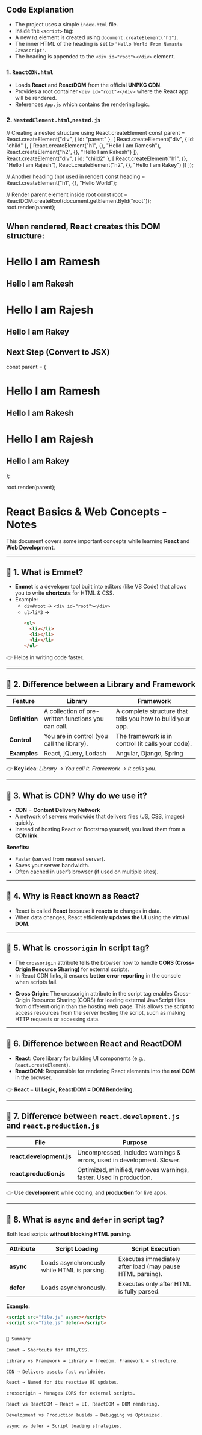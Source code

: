 ## Code Explanation

- The project uses a simple `index.html` file.
- Inside the `<script>` tag:
- A new `h1` element is created using `document.createElement("h1")`.
- The inner HTML of the heading is set to `"Hello World From Namaste Javascript"`.
- The heading is appended to the `<div id="root"></div>` element.

### 1. `ReactCDN.html`
- Loads **React** and **ReactDOM** from the official **UNPKG CDN**.
- Provides a root container `<div id="root"></div>` where the React app will be rendered.
- References `App.js` which contains the rendering logic.

### 2. `NestedElement.html`,`nested.js`

// Creating a nested structure using React.createElement
const parent = React.createElement("div", { id: "parent" }, [
  React.createElement("div", { id: "child" }, [
    React.createElement("h1", {}, "Hello I am Ramesh"),
    React.createElement("h2", {}, "Hello I am Rakesh")
  ]),
  React.createElement("div", { id: "child2" }, [
    React.createElement("h1", {}, "Hello I am Rajesh"),
    React.createElement("h2", {}, "Hello I am Rakey")
  ])
]);

// Another heading (not used in render)
const heading = React.createElement("h1", {}, "Hello World");

// Render parent element inside root
const root = ReactDOM.createRoot(document.getElementById("root"));
root.render(parent);

## When rendered, React creates this DOM structure:
<div id="parent">
  <div id="child">
    <h1>Hello I am Ramesh</h1>
    <h2>Hello I am Rakesh</h2>
  </div>
  <div id="child2">
    <h1>Hello I am Rajesh</h1>
    <h2>Hello I am Rakey</h2>
  </div>
</div>

## Next Step (Convert to JSX)

const parent = (
  <div id="parent">
    <div id="child">
      <h1>Hello I am Ramesh</h1>
      <h2>Hello I am Rakesh</h2>
    </div>
    <div id="child2">
      <h1>Hello I am Rajesh</h1>
      <h2>Hello I am Rakey</h2>
    </div>
  </div>
);

root.render(parent);



# React Basics & Web Concepts - Notes

This document covers some important concepts while learning **React** and **Web Development**.

---

## 🔹 1. What is Emmet?
- **Emmet** is a developer tool built into editors (like VS Code) that allows you to write **shortcuts** for HTML & CSS.
- Example:
  - `div#root` → `<div id="root"></div>`
  - `ul>li*3` → 
    ```html
    <ul>
      <li></li>
      <li></li>
      <li></li>
    </ul>
    ```

👉 Helps in writing code faster.

---

## 🔹 2. Difference between a Library and Framework
| Feature | Library | Framework |
|---------|---------|------------|
| **Definition** | A collection of pre-written functions you can call. | A complete structure that tells you how to build your app. |
| **Control** | You are in control (you call the library). | The framework is in control (it calls your code). |
| **Examples** | React, jQuery, Lodash | Angular, Django, Spring |

👉 **Key idea**: *Library → You call it. Framework → It calls you.*

---

## 🔹 3. What is CDN? Why do we use it?
- **CDN** = **Content Delivery Network**
- A network of servers worldwide that delivers files (JS, CSS, images) quickly.
- Instead of hosting React or Bootstrap yourself, you load them from a **CDN link**.

**Benefits:**
- Faster (served from nearest server).
- Saves your server bandwidth.
- Often cached in user’s browser (if used on multiple sites).

---

## 🔹 4. Why is React known as React?
- React is called **React** because it **reacts** to changes in data.
- When data changes, React efficiently **updates the UI** using the **virtual DOM**.

---

## 🔹 5. What is `crossorigin` in script tag?
- The `crossorigin` attribute tells the browser how to handle **CORS (Cross-Origin Resource Sharing)** for external scripts.
- In React CDN links, it ensures **better error reporting** in the console when scripts fail.

* **Cross Origin**:
The crossorigin attribute in the script tag enables Cross-
Origin Resource Sharing (CORS) for loading external JavaScript
files from different origin than the hosting web page. This
allows the script to access resources from the server hosting
the script, such as making HTTP requests or accessing data.

---

## 🔹 6. Difference between React and ReactDOM
- **React**: Core library for building UI components (e.g., `React.createElement`).
- **ReactDOM**: Responsible for rendering React elements into the **real DOM** in the browser.

👉 **React = UI Logic**, **ReactDOM = DOM Rendering**.

---

## 🔹 7. Difference between `react.development.js` and `react.production.js`
| File | Purpose |
|------|----------|
| **react.development.js** | Uncompressed, includes warnings & errors, used in development. Slower. |
| **react.production.js** | Optimized, minified, removes warnings, faster. Used in production. |

👉 Use **development** while coding, and **production** for live apps.

---

## 🔹 8. What is `async` and `defer` in script tag?
Both load scripts **without blocking HTML parsing**.

| Attribute | Script Loading | Script Execution |
|-----------|----------------|------------------|
| **async** | Loads asynchronously while HTML is parsing. | Executes immediately after load (may pause HTML parsing). |
| **defer** | Loads asynchronously. | Executes only after HTML is fully parsed. |

**Example:**
```html
<script src="file.js" async></script>
<script src="file.js" defer></script>


📖 Summary

Emmet → Shortcuts for HTML/CSS.

Library vs Framework → Library = freedom, Framework = structure.

CDN → Delivers assets fast worldwide.

React → Named for its reactive UI updates.

crossorigin → Manages CORS for external scripts.

React vs ReactDOM → React = UI, ReactDOM = DOM rendering.

Development vs Production builds → Debugging vs Optimized.

async vs defer → Script loading strategies.
